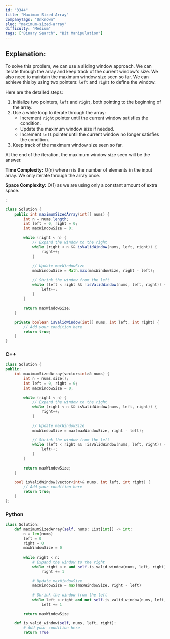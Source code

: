 ```yaml
---
id: "3344"
title: "Maximum Sized Array"
companyTags: "Unknown"
slug: "maximum-sized-array"
difficulty: "Medium"
tags: ["Binary Search", "Bit Manipulation"]
---
```


## Explanation:

To solve this problem, we can use a sliding window approach. We can iterate through the array and keep track of the current window's size. We also need to maintain the maximum window size seen so far. We can achieve this by using two pointers: `left` and `right` to define the window.

Here are the detailed steps:
1. Initialize two pointers, `left` and `right`, both pointing to the beginning of the array.
2. Use a while loop to iterate through the array:
   - Increment `right` pointer until the current window satisfies the condition.
   - Update the maximum window size if needed.
   - Increment `left` pointer until the current window no longer satisfies the condition.
3. Keep track of the maximum window size seen so far.

At the end of the iteration, the maximum window size seen will be the answer.

**Time Complexity:** O(n) where n is the number of elements in the input array. We only iterate through the array once.

**Space Complexity:** O(1) as we are using only a constant amount of extra space.

:

```java
class Solution {
    public int maximumSizedArray(int[] nums) {
        int n = nums.length;
        int left = 0, right = 0;
        int maxWindowSize = 0;
        
        while (right < n) {
            // Expand the window to the right
            while (right < n && isValidWindow(nums, left, right)) {
                right++;
            }
            
            // Update maxWindowSize
            maxWindowSize = Math.max(maxWindowSize, right - left);
            
            // Shrink the window from the left
            while (left < right && !isValidWindow(nums, left, right)) {
                left++;
            }
        }
        
        return maxWindowSize;
    }
    
    private boolean isValidWindow(int[] nums, int left, int right) {
        // Add your condition here
        return true;
    }
}
```

### C++
```cpp
class Solution {
public:
    int maximumSizedArray(vector<int>& nums) {
        int n = nums.size();
        int left = 0, right = 0;
        int maxWindowSize = 0;
        
        while (right < n) {
            // Expand the window to the right
            while (right < n && isValidWindow(nums, left, right)) {
                right++;
            }
            
            // Update maxWindowSize
            maxWindowSize = max(maxWindowSize, right - left);
            
            // Shrink the window from the left
            while (left < right && !isValidWindow(nums, left, right)) {
                left++;
            }
        }
        
        return maxWindowSize;
    }
    
    bool isValidWindow(vector<int>& nums, int left, int right) {
        // Add your condition here
        return true;
    }
};
```

### Python
```python
class Solution:
    def maximumSizedArray(self, nums: List[int]) -> int:
        n = len(nums)
        left = 0
        right = 0
        maxWindowSize = 0
        
        while right < n:
            # Expand the window to the right
            while right < n and self.is_valid_window(nums, left, right):
                right += 1
            
            # Update maxWindowSize
            maxWindowSize = max(maxWindowSize, right - left)
            
            # Shrink the window from the left
            while left < right and not self.is_valid_window(nums, left, right):
                left += 1
        
        return maxWindowSize
    
    def is_valid_window(self, nums, left, right):
        # Add your condition here
        return True
```